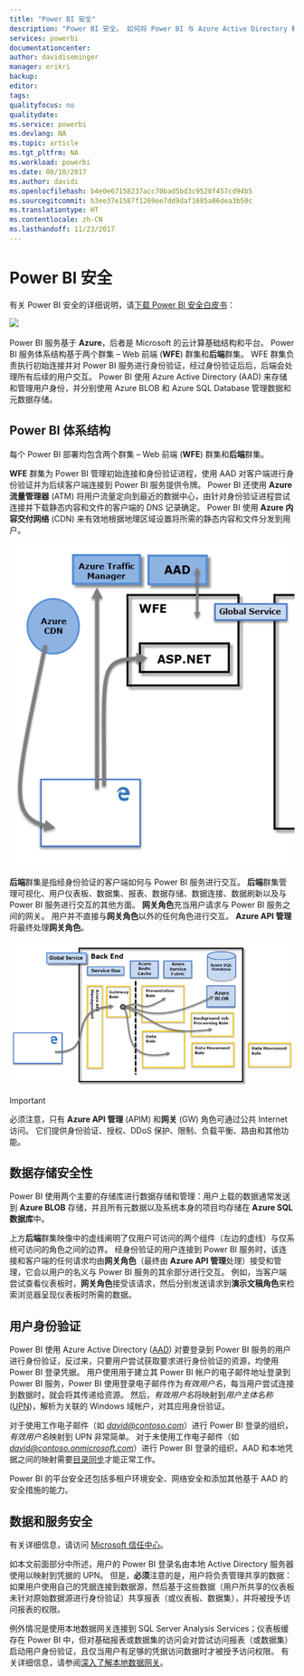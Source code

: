 ```yaml
---
title: "Power BI 安全"
description: "Power BI 安全。 如何将 Power BI 与 Azure Active Directory 和其他 Azure 服务关联。 本主题还包括指向白皮书（其中会更深入地进行介绍）的链接。"
services: powerbi
documentationcenter: 
author: davidiseminger
manager: erikri
backup: 
editor: 
tags: 
qualityfocus: no
qualitydate: 
ms.service: powerbi
ms.devlang: NA
ms.topic: article
ms.tgt_pltfrm: NA
ms.workload: powerbi
ms.date: 08/10/2017
ms.author: davidi
ms.openlocfilehash: b4e0e67158237acc70bad5bd3c9528f457cd94b5
ms.sourcegitcommit: b3ee37e1587f1269ee7dd9daf1685a06dea3b50c
ms.translationtype: HT
ms.contentlocale: zh-CN
ms.lasthandoff: 11/23/2017
---
```

# <a name="power-bi-security"></a>Power BI 安全
有关 Power BI 安全的详细说明，请[下载 Power BI 安全白皮书](http://go.microsoft.com/fwlink/?LinkId=829185)：

[![](media/service-admin-power-bi-security/pbi_security_01.png)](http://go.microsoft.com/fwlink/?LinkId=829185)

Power BI 服务基于 **Azure**，后者是 Microsoft 的云计算基础结构和平台。 Power BI 服务体系结构基于两个群集 – Web 前端 (**WFE**) 群集和**后端**群集。 WFE 群集负责执行初始连接并对 Power BI 服务进行身份验证，经过身份验证后后，后端会处理所有后续的用户交互。 Power BI 使用 Azure Active Directory (AAD) 来存储和管理用户身份，并分别使用 Azure BLOB 和 Azure SQL Database 管理数据和元数据存储。

## <a name="power-bi-architecture"></a>Power BI 体系结构
每个 Power BI 部署均包含两个群集 – Web 前端 (**WFE**) 群集和**后端**群集。

**WFE** 群集为 Power BI 管理初始连接和身份验证进程，使用 AAD 对客户端进行身份验证并为后续客户端连接到 Power BI 服务提供令牌。 Power BI 还使用 **Azure 流量管理器** (ATM) 将用户流量定向到最近的数据中心，由针对身份验证进程尝试连接并下载静态内容和文件的客户端的 DNS 记录确定。 Power BI 使用 **Azure 内容交付网络** (CDN) 来有效地根据地理区域设置将所需的静态内容和文件分发到用户。

![](media/service-admin-power-bi-security/pbi_security_v2_wfe.png)

**后端**群集是指经身份验证的客户端如何与 Power BI 服务进行交互。 **后端**群集管理可视化、用户仪表板、数据集、报表、数据存储、数据连接、数据刷新以及与 Power BI 服务进行交互的其他方面。 **网关角色**充当用户请求与 Power BI 服务之间的网关。 用户并不直接与**网关角色**以外的任何角色进行交互。 **Azure API 管理**将最终处理**网关角色**。

![](media/service-admin-power-bi-security/pbi_security_v2_backend_updated.png)

> [!IMPORTANT]
> 必须注意，只有 **Azure API 管理** (APIM) 和**网关** (GW) 角色可通过公共 Internet 访问。 它们提供身份验证、授权、DDoS 保护、限制、负载平衡、路由和其他功能。
> 
> 

## <a name="data-storage-security"></a>数据存储安全性
Power BI 使用两个主要的存储库进行数据存储和管理：用户上载的数据通常发送到 **Azure BLOB** 存储，并且所有元数据以及系统本身的项目均存储在 **Azure SQL 数据库**中。

上方**后端**群集映像中的虚线阐明了仅用户可访问的两个组件（左边的虚线）与仅系统可访问的角色之间的边界。 经身份验证的用户连接到 Power BI 服务时，该连接和客户端的任何请求均由**网关角色**（最终由 **Azure API 管理**处理）接受和管理，它会以用户的名义与 Power BI 服务的其余部分进行交互。 例如，当客户端尝试查看仪表板时，**网关角色**接受该请求，然后分别发送请求到**演示文稿角色**来检索浏览器呈现仪表板时所需的数据。

## <a name="user-authentication"></a>用户身份验证
Power BI 使用 Azure Active Directory ([AAD](http://azure.microsoft.com/services/active-directory/)) 对要登录到 Power BI 服务的用户进行身份验证，反过来，只要用户尝试获取要求进行身份验证的资源，均使用 Power BI 登录凭据。 用户使用用于建立其 Power BI 帐户的电子邮件地址登录到 Power BI 服务，Power BI 使用登录电子邮件作为*有效用户名*，每当用户尝试连接到数据时，就会将其传递给资源。 然后，*有效用户名*将映射到*用户主体名称* ([UPN](https://msdn.microsoft.com/library/windows/desktop/aa380525\(v=vs.85\).aspx))，解析为关联的 Windows 域帐户，对其应用身份验证。

对于使用工作电子邮件（如 *david@contoso.com*）进行 Power BI 登录的组织，*有效用户名*映射到 UPN 非常简单。 对于未使用工作电子邮件（如 *david@contoso.onmicrosoft.com*）进行 Power BI 登录的组织，AAD 和本地凭据之间的映射需要[目录同步](https://technet.microsoft.com/library/jj573653.aspx)才能正常工作。

Power BI 的平台安全还包括多租户环境安全、网络安全和添加其他基于 AAD 的安全措施的能力。

## <a name="data-and-service-security"></a>数据和服务安全
有关详细信息，请访问 [Microsoft 信任中心](https://www.microsoft.com/trustcenter)。

如本文前面部分中所述，用户的 Power BI 登录名由本地 Active Directory 服务器使用以映射到凭据的 UPN。 但是，**必须**注意的是，用户将负责管理共享的数据：如果用户使用自己的凭据连接到数据源，然后基于这些数据（用户所共享的仪表板未针对原始数据源进行身份验证）共享报表（或仪表板、数据集），并将被授予访问报表的权限。

例外情况是使用本地数据网关连接到 SQL Server Analysis Services；仪表板缓存在 Power BI 中，但对基础报表或数据集的访问会对尝试访问报表（或数据集）启动用户身份验证，且仅当用户有足够的凭据访问数据时才被授予访问权限。 有关详细信息，请参阅[深入了解本地数据网关](service-gateway-onprem-indepth.md)。

